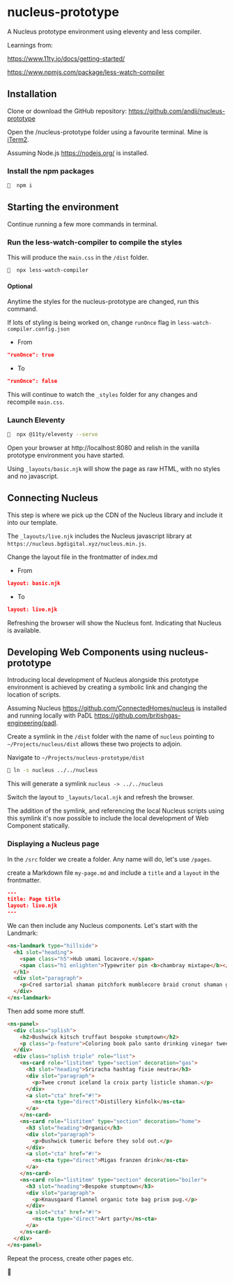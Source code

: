 # nucleus-prototype

A Nucleus prototype environment using eleventy and less compiler.

Learnings from:

https://www.11ty.io/docs/getting-started/

https://www.npmjs.com/package/less-watch-compiler

## Installation

Clone or download the GitHub repository: https://github.com/andij/nucleus-prototype

Open the /nucleus-prototype folder using a favourite terminal. Mine is [iTerm2](https://iterm2.com/).

Assuming Node.js https://nodejs.org/ is installed.

### Install the npm packages

```bash
🔹  npm i
```

## Starting the environment

Continue running a few more commands in terminal.

### Run the less-watch-compiler to compile the styles

This will produce the `main.css` in the `/dist` folder.

```bash
🔹  npx less-watch-compiler
```

#### Optional

Anytime the styles for the nucleus-prototype are changed, run this command.

If lots of styling is being worked on, change `runOnce` flag in `less-watch-compiler.config.json`

* From

```json
"runOnce": true
```

* To

```json
"runOnce": false
```

This will continue to watch the `_styles` folder for any changes and recompile `main.css`.

### Launch Eleventy
```bash
🔹  npx @11ty/eleventy --serve
```
Open your browser at http://localhost:8080 and relish in the vanilla prototype environment you have started.

Using `_layouts/basic.njk` will show the page as raw HTML, with no styles and no javascript.

## Connecting Nucleus

This step is where we pick up the CDN of the Nucleus library and include it into our template.

The `_layouts/live.njk` includes the Nucleus javascript library at `https://nucleus.bgdigital.xyz/nucleus.min.js`.

Change the layout file in the frontmatter of index.md

* From

```json
layout: basic.njk
```
* To

```json
layout: live.njk
```
Refreshing the browser will show the Nucleus font. Indicating that Nucleus is available.

## Developing Web Components using nucleus-prototype

Introducing local development of Nucleus alongside this prototype environment is achieved by creating a symbolic link and changing the location of scripts.

Assuming Nucleus https://github.com/ConnectedHomes/nucleus is installed and running locally with PaDL https://github.com/britishgas-engineering/padl.

Create a symlink in the `/dist` folder with the name of `nucleus` pointing to `~/Projects/nucleus/dist` allows these two projects to adjoin.

Navigate to `~/Projects/nucleus-prototype/dist`

```bash
🔹 ln -s nucleus ../../nucleus
```

This will generate a symlink `nucleus -> ../../nucleus`

Switch the layout to `_layouts/local.njk` and refresh the browser.

The addition of the symlink, and referencing the local Nucleus scripts using this symlink it's now possible to include the local development of Web Component statically.

### Displaying a Nucleus page

In the `/src` folder we create a folder. Any name will do, let's use `/pages`.

create a Markdown file `my-page.md` and include a `title` and a `layout` in the frontmatter.

```json
---
title: Page title
layout: live.njk
---
```

We can then include any Nucleus components. Let's start with the Landmark:

```html
<ns-landmark type="hillside">
  <h1 slot="heading">
    <span class="h5">Hub umami locavore.</span>
    <span class="h1 enlighten">Typewriter pin <b>chambray mixtape</b></span>
  </h1>
  <div slot="paragraph">
    <p>Cred sartorial shaman pitchfork mumblecore braid cronut shaman gastropub taiyaki godard roof party. <a href="#caveat" aria-label="Additional information 1">1</a></p>
  </div>
</ns-landmark>
```

Then add some more stuff.

```html
<ns-panel>
  <div class="splish">
    <h2>Bushwick kitsch truffaut bespoke stumptown</h2>
    <p class="p-feature">Coloring book palo santo drinking vinegar twee heirloom iceland la croix listicle.</p>
  </div>
  <div class="splish triple" role="list">
    <ns-card role="listitem" type="section" decoration="gas">
      <h3 slot="heading">Sriracha hashtag fixie neutra</h3>
      <div slot="paragraph">
        <p>Twee cronut iceland la croix party listicle shaman.</p>
      </div>
      <a slot="cta" href="#!">
        <ns-cta type="direct">Distillery kinfolk</ns-cta>
      </a>
    </ns-card>
    <ns-card role="listitem" type="section" decoration="home">
      <h3 slot="heading">Organic</h3>
      <div slot="paragraph">
        <p>Bushwick tumeric before they sold out.</p>
      </div>
      <a slot="cta" href="#!">
        <ns-cta type="direct">Migas franzen drink</ns-cta>
      </a>
    </ns-card>
    <ns-card role="listitem" type="section" decoration="boiler">
      <h3 slot="heading">Bespoke stumptown</h3>
      <div slot="paragraph">
        <p>Knausgaard flannel organic tote bag prism pug.</p>
      </div>
      <a slot="cta" href="#!">
        <ns-cta type="direct">Art party</ns-cta>
      </a>
    </ns-card>
  </div>
</ns-panel>
```

Repeat the process, create other pages etc.

🤩
